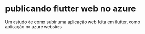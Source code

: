# publicando flutter web no azure
 Um estudo de como subir uma aplicação web feita em flutter, como aplicação no azure websites
